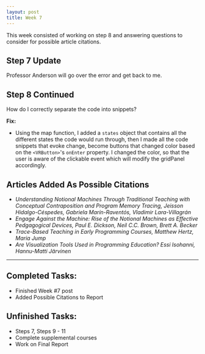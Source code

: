 ```yaml
---
layout: post
title: Week 7
---
```


This week consisted of working on step 8 and answering questions to consider for possible article citations. 

## Step 7 Update ##
  Professor Anderson will go over the error and get back to me. 
  
## Step 8 Continued ##

How do I correctly separate the code into snippets?

**Fix:**
- Using the map function, I added a `states` object that contains all the different states the code would run through, then I made all the code snippets that evoke change, become buttons that changed color based on the `<VRButton>`'s `onEnter` property. I changed the color, so that the user is aware of the clickable event which will modify the gridPanel accordingly. 

## Articles Added As Possible Citations ## 
- *Understanding Notional Machines Through Traditional Teaching with Conceptual Contraposition and Program Memory Tracing, Jeisson Hidalgo-Céspedes, Gabriela Marín-Raventós, Vladimir Lara-Villagrán*
- *Engage Against the Machine: Rise of the Notional Machines as Effective Pedgagogical Devices, Paul E. Dickson, Neil C.C. Brown, Brett A. Becker*
- *Trace-Based Teaching in Early Programming Courses, Matthew Hertz, Maria Jump*
- *Are Visualization Tools Used in Programming Education? Essi Isohanni, Hannu-Matti Järvinen*

****

## Completed Tasks: ##

- Finished Week #7 post
- Added Possible Citations to Report

## Unfinished Tasks: ##
- Steps 7, Steps 9 - 11
- Complete supplemental courses
- Work on Final Report
